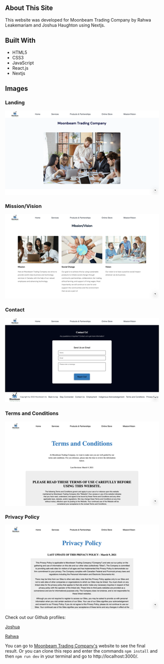 ## About This Site
This website was developed for Moonbeam Trading Company by Rahwa Leakemariam and Joshua Haughton using Nextjs.


## Built With
- HTML5
- CSS3
- JavaScript
- React.js
- Nextjs


## Images



### Landing
!['Landing of app'](https://github.com/rahleak/moonbeam/blob/master/src/assets/Landing.png)

### Mission/Vision
!['Moonbeam Mission/Vision Section'](https://github.com/rahleak/moonbeam/blob/master/src/assets/Mission-Vision.png)

### Contact
!['Contact Form'](https://github.com/rahleak/moonbeam/blob/master/src/assets/Contact.png)

 ### Terms and Conditions
!['Terms and Conditions'](https://github.com/rahleak/moonbeam/blob/master/src/assets/Terms.png)

 ### Privacy Policy
!['Privacy Policy'](https://github.com/rahleak/moonbeam/blob/master/src/assets/Privacy.png)




Check out our Github profiles:

[Joshua](https://github.com/JoshuaHaughton)

[Rahwa](https://github.com/rahleak)



You can go to [Moonbeam Trading Company's](https://moonbeamtrading.ca/) website to see the final result. Or you can clone this repo and enter the commands `npm install` and then `npm run dev` in your terminal and go to http://localhost:3000/.




